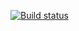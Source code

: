 [![Build status](https://ci.appveyor.com/api/projects/status/li0vunrijti5cam9?svg=true)](https://ci.appveyor.com/project/Ulia95/patterns2)